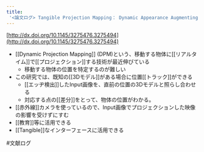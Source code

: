 ```yaml
---
title:
 '<論文ログ> Tangible Projection Mapping： Dynamic Appearance Augmenting of Objects in Hands'
---
```


[http://dx.doi.org/10.1145/3275476.3275494](http://dx.doi.org/10.1145/3275476.3275494)
- [[Dynamic Projection Mapping]] (DPM)という、移動する物体に[[リアルタイム]]で[[プロジェクション]]する技術が最近伸びている
    - 移動する物体の位置を特定するのが難しい
- この研究では、既知の[[3Dモデル]]がある場合に位置[[トラック]]ができる
    - [[エッヂ検出]]したInput画像を、直前の位置の3Dモデルと照らし合わせる
    - 対応する点の[[差分]]をとって、物体の位置がわかる。
- [[赤外線]]カメラを使っているので、Input画像でプロジェクションした映像の影響を受けずにすむ
- [[教育]]等に活用できる
- [[Tangible]]なインターフェースに活用できる

#文献ログ

